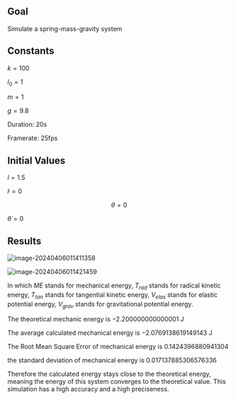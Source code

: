 ## Goal

Simulate a spring-mass-gravity system

## Constants

$k = 100$

$l_0 = 1$

$m = 1$

$g = 9.8$

Duration: $20$s

Framerate: $25$fps

## Initial Values

$l=1.5$

$\dot{l}=0$

$$\theta=0$$ 

$\dot{\theta}=0$

## Results

![image-20240406011411358](C:\Users\33779\AppData\Roaming\Typora\typora-user-images\image-20240406011411358.png)

![image-20240406011421459](C:\Users\33779\AppData\Roaming\Typora\typora-user-images\image-20240406011421459.png)

In which $ME$ stands for mechanical energy, $T_{rad}$ stands for radical kinetic energy, $T_{tan}$ stands for tangential kinetic energy, $V_{elas}$ stands for elastic potential energy, $V_{grav}$ stands for gravitational potential energy. 



The theoretical mechanic energy is $-2.200000000000001$ J 

The average calculated mechanical energy is $-2.0769138619149143$ J

The Root Mean Square Error of mechanical energy is $0.1424396880941304$

the standard deviation of mechanical energy is  $0.017137885306576336$

Therefore the calculated energy stays close to the theoretical energy, meaning the energy of this system converges to the theoretical value.  This simulation has a high accuracy and a high preciseness. 